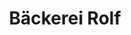 ---
title: "Bäckerei Rolf"
url: /osterholz-scharmbeck/baeckerei-rolf-hoerdorfer-weg/
shop: Bäckerei
---